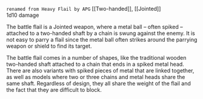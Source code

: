 `renamed from Heavy Flail by APG`
[[Two-handed]], [[Jointed]]<br>1d10 damage

The battle flail is a Jointed weapon, where a metal ball – often spiked – attached to a two-handed shaft by a chain is swung against the enemy. It is not easy to parry a flail since the metal ball often strikes around the parrying weapon or shield to find its target.
 
The battle flail comes in a number of shapes, like the traditional wooden two-handed shaft attached to a chain that ends in a spiked metal head. There are also variants with spiked pieces of metal that are linked together, as well as models where two or three chains and metal heads share the same shaft. Regardless of design, they all share the weight of the flail and the fact that they are difficult to block.